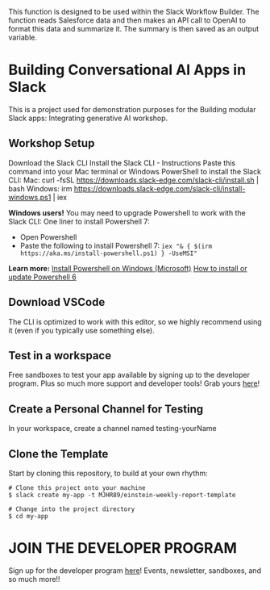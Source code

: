 This function is designed to be used within the Slack Workflow Builder. The function reads Salesforce data and then makes an API call to OpenAI to format this data and summarize it. The summary is then saved as an output variable. 

# Building Conversational AI Apps in Slack
This is a project used for demonstration purposes for the Building modular Slack apps: Integrating generative AI workshop.

## Workshop Setup
Download the Slack CLI
Install the Slack CLI - Instructions Paste this command into your Mac terminal or Windows PowerShell to install the Slack CLI: Mac: curl -fsSL https://downloads.slack-edge.com/slack-cli/install.sh | bash Windows: irm https://downloads.slack-edge.com/slack-cli/install-windows.ps1 | iex

**Windows users!**
You may need to upgrade Powershell to work with the Slack CLI:
  One liner to install Powershell 7:
  - Open Powershell
  - Paste the following to install Powershell 7:
    `iex "& { $(irm https://aka.ms/install-powershell.ps1) } -UseMSI"`

**Learn more:**
  [Install Powershell on Windows (Microsoft)](https://learn.microsoft.com/en-us/powershell/scripting/install/installing-powershell-on-windows?view=powershell-7.4&WT.mc_id=THOMASMAURER-blog-thmaure#install-powershell-using-winget-recommended)
  [How to install or update Powershell 6](https://www.thomasmaurer.ch/2019/03/how-to-install-and-update-powershell-6/)

## Download VSCode
The CLI is optimized to work with this editor, so we highly recommend using it (even if you typically use something else).

## Test in a workspace
Free sandboxes to test your app available by signing up to the developer program. Plus so much more support and developer tools! Grab yours [here](https://api.slack.com/developer-program/join)!

## Create a Personal Channel for Testing
In your workspace, create a channel named testing-yourName

## Clone the Template
Start by cloning this repository, to build at your own rhythm:

```
# Clone this project onto your machine
$ slack create my-app -t MJHR89/einstein-weekly-report-template

# Change into the project directory
$ cd my-app
```

# JOIN THE DEVELOPER PROGRAM
Sign up for the developer program [here](https://api.slack.com/developer-program)! Events, newsletter, sandboxes, and so much more!!
